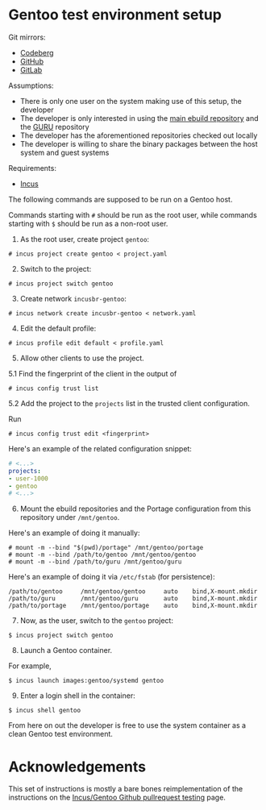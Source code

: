 # Gentoo test environment setup

Git mirrors:
- [Codeberg](https://codeberg.org/paveloom/gentoo-incus)
- [GitHub](https://github.com/paveloom/gentoo-incus)
- [GitLab](https://gitlab.com/paveloom-g/personal/gentoo/incus)

Assumptions:
- There is only one user on the system making use of this setup, the developer
- The developer is only interested in using the [main ebuild repository](https://wiki.gentoo.org/wiki/Ebuild_repository#The_Gentoo_ebuild_repository) and the [GURU](https://wiki.gentoo.org/wiki/Project:GURU) repository
- The developer has the aforementioned repositories checked out locally
- The developer is willing to share the binary packages between the host system and guest systems

Requirements:
- [Incus](https://linuxcontainers.org/incus/)

The following commands are supposed to be run on a Gentoo host.

Commands starting with `#` should be run as the root user, while commands starting with `$` should be run as a non-root user.

1. As the root user, create project `gentoo`:

```console
# incus project create gentoo < project.yaml
```

2. Switch to the project:

```console
# incus project switch gentoo
```

3. Create network `incusbr-gentoo`:

```console
# incus network create incusbr-gentoo < network.yaml
```

4. Edit the default profile:

```console
# incus profile edit default < profile.yaml
```

5. Allow other clients to use the project.

5.1 Find the fingerprint of the client in the output of

```console
# incus config trust list
```

5.2 Add the project to the `projects` list in the trusted client configuration.

Run

```console
# incus config trust edit <fingerprint>
```

Here's an example of the related configuration snippet:

```yaml
# <...>
projects:
- user-1000
- gentoo
# <...>
```

6. Mount the ebuild repositories and the Portage configuration from this repository under `/mnt/gentoo`.

Here's an example of doing it manually:

```console
# mount -m --bind "$(pwd)/portage" /mnt/gentoo/portage
# mount -m --bind /path/to/gentoo /mnt/gentoo/gentoo
# mount -m --bind /path/to/guru /mnt/gentoo/guru
```

Here's an example of doing it via `/etc/fstab` (for persistence):

```fstab
/path/to/gentoo     /mnt/gentoo/gentoo     auto    bind,X-mount.mkdir
/path/to/guru       /mnt/gentoo/guru       auto    bind,X-mount.mkdir
/path/to/portage    /mnt/gentoo/portage    auto    bind,X-mount.mkdir
```

7. Now, as the user, switch to the `gentoo` project:

```console
$ incus project switch gentoo
```

8. Launch a Gentoo container.

For example,

```console
$ incus launch images:gentoo/systemd gentoo
```

9. Enter a login shell in the container:

```console
$ incus shell gentoo
```

From here on out the developer is free to use the system container as a clean Gentoo test environment.

# Acknowledgements

This set of instructions is mostly a bare bones reimplementation of the instructions on the [Incus/Gentoo Github pullrequest testing](https://wiki.gentoo.org/wiki/Incus/Gentoo_Github_pullrequest_testing) page.
